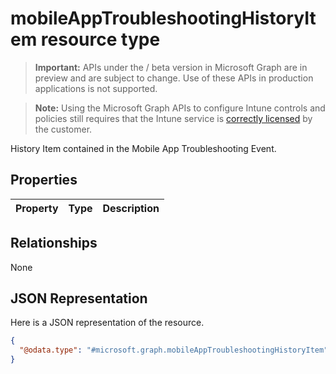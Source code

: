 ﻿# mobileAppTroubleshootingHistoryItem resource type

> **Important:** APIs under the / beta version in Microsoft Graph are in preview and are subject to change. Use of these APIs in production applications is not supported.

> **Note:** Using the Microsoft Graph APIs to configure Intune controls and policies still requires that the Intune service is [correctly licensed](https://go.microsoft.com/fwlink/?linkid=839381) by the customer.

History Item contained in the Mobile App Troubleshooting Event.
## Properties
|Property|Type|Description|
|:---|:---|:---|

## Relationships
None
## JSON Representation
Here is a JSON representation of the resource.
<!-- {
  "blockType": "resource",
  "@odata.type": "microsoft.graph.mobileAppTroubleshootingHistoryItem"
}
-->
``` json
{
  "@odata.type": "#microsoft.graph.mobileAppTroubleshootingHistoryItem"
}
```



